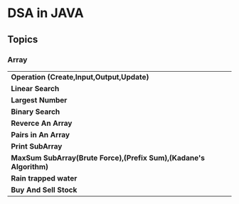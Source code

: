 # DSA in JAVA

## Topics
### Array
|  |
| ------- |
| **Operation (Create,Input,Output,Update)** |
| **Linear Search** |
| **Largest Number** |
| **Binary Search** |
| **Reverce An Array** |
| **Pairs in An Array** |
| **Print SubArray** |
| **MaxSum SubArray(Brute Force),(Prefix Sum),(Kadane's Algorithm)** |
| **Rain trapped water** |
|**Buy And Sell Stock** |